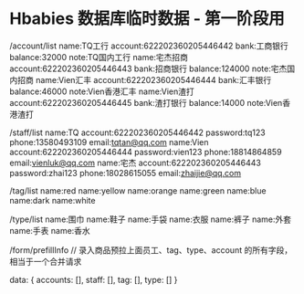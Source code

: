 # Hbabies 数据库临时数据 - 第一阶段用


/account/list
name:TQ工行 account:622202360205446442 bank:工商银行 balance:32000 note:TQ国内工行
name:宅杰招商 account:622202360205446443 bank:招商银行 balance:124000 note:宅杰国内招商
name:Vien汇丰 account:622202360205446444 bank:汇丰银行 balance:46000 note:Vien香港汇丰
name:Vien渣打 account:622202360205446445 bank:渣打银行 balance:14000 note:Vien香港渣打

/staff/list
name:TQ account:622202360205446442 password:tq123 phone:13580493109 email:tqtan@qq.com
name:Vien account:622202360205446444 password:vien123 phone:18814864859 email:vienluk@qq.com
name:宅杰 account:622202360205446443 password:zhai123 phone:18028615055 email:zhaijie@qq.com

/tag/list
name:red
name:yellow
name:orange
name:green
name:blue
name:dark
name:white

/type/list
name:围巾
name:鞋子
name:手袋
name:衣服
name:裤子
name:外套
name:手表
name:香水


/form/prefillInfo
// 录入商品预拉上面员工、tag、type、account 的所有字段，相当于一个合并请求

data: {
	accounts: [],
	staff: [],
	tag: [],
	type: []
}